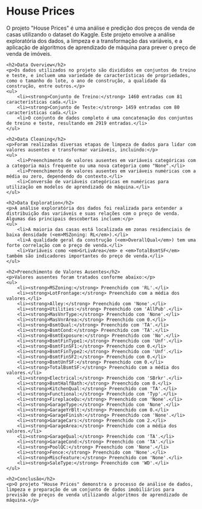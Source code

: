 <h1>House Prices</h1>
    <p>O projeto "House Prices" é uma análise e predição dos preços de venda de casas utilizando o dataset do Kaggle. Este projeto envolve a análise exploratória dos dados, a limpeza e a transformação das variáveis, e a aplicação de algoritmos de aprendizado de máquina para prever o preço de venda de imóveis.</p>

    <h2>Data Overview</h2>
    <p>Os dados utilizados no projeto são divididos em conjuntos de treino e teste, e incluem uma variedade de características de propriedades, como o tamanho do lote, o ano de construção, a qualidade da construção, entre outros.</p>
    <ul>
        <li><strong>Conjunto de Treino:</strong> 1460 entradas com 81 características cada.</li>
        <li><strong>Conjunto de Teste:</strong> 1459 entradas com 80 características cada.</li>
        <li>O conjunto de dados completo é uma concatenação dos conjuntos de treino e teste, resultando em 2919 entradas.</li>
    </ul>

    <h2>Data Cleaning</h2>
    <p>Foram realizadas diversas etapas de limpeza de dados para lidar com valores ausentes e transformar variáveis, incluindo:</p>
    <ul>
        <li>Preenchimento de valores ausentes em variáveis categóricas com a categoria mais frequente ou uma nova categoria como "None".</li>
        <li>Preenchimento de valores ausentes em variáveis numéricas com a média ou zero, dependendo do contexto.</li>
        <li>Conversão de variáveis categóricas em numéricas para utilização em modelos de aprendizado de máquina.</li>
    </ul>

    <h2>Data Exploration</h2>
    <p>A análise exploratória dos dados foi realizada para entender a distribuição das variáveis e suas relações com o preço de venda. Algumas das principais descobertas incluem:</p>
    <ul>
        <li>A maioria das casas está localizada em zonas residenciais de baixa densidade (<em>MSZoning: RL</em>).</li>
        <li>A qualidade geral da construção (<em>OverallQual</em>) tem uma forte correlação com o preço de venda.</li>
        <li>Variáveis como <em>GrLivArea</em> e <em>TotalBsmtSF</em> também são indicadores importantes do preço de venda.</li>
    </ul>

    <h2>Preenchimento de Valores Ausentes</h2>
    <p>Valores ausentes foram tratados conforme abaixo:</p>
    <ul>
        <li><strong>MSZoning:</strong> Preenchido com 'RL'.</li>
        <li><strong>LotFrontage:</strong> Preenchido com a média dos valores.</li>
        <li><strong>Alley:</strong> Preenchido com 'None'.</li>
        <li><strong>Utilities:</strong> Preenchido com 'AllPub'.</li>
        <li><strong>MasVnrType:</strong> Preenchido com 'None'.</li>
        <li><strong>MasVnrArea:</strong> Preenchido com 0.</li>
        <li><strong>BsmtQual:</strong> Preenchido com 'TA'.</li>
        <li><strong>BsmtCond:</strong> Preenchido com 'TA'.</li>
        <li><strong>BsmtExposure:</strong> Preenchido com 'No'.</li>
        <li><strong>BsmtFinType1:</strong> Preenchido com 'Unf'.</li>
        <li><strong>BsmtFinSF1:</strong> Preenchido com 0.</li>
        <li><strong>BsmtFinType2:</strong> Preenchido com 'Unf'.</li>
        <li><strong>BsmtFinSF2:</strong> Preenchido com 0.</li>
        <li><strong>BsmtUnfSF:</strong> Preenchido com 0.</li>
        <li><strong>TotalBsmtSF:</strong> Preenchido com a média dos valores.</li>
        <li><strong>Electrical:</strong> Preenchido com 'SBrkr'.</li>
        <li><strong>BsmtHalfBath:</strong> Preenchido com 0.</li>
        <li><strong>KitchenQual:</strong> Preenchido com 'TA'.</li>
        <li><strong>Functional:</strong> Preenchido com 'Typ'.</li>
        <li><strong>FireplaceQu:</strong> Preenchido com 'None'.</li>
        <li><strong>GarageType:</strong> Preenchido com 'None'.</li>
        <li><strong>GarageYrBlt:</strong> Preenchido com 0.</li>
        <li><strong>GarageFinish:</strong> Preenchido com 'None'.</li>
        <li><strong>GarageCars:</strong> Preenchido com 2.</li>
        <li><strong>GarageArea:</strong> Preenchido com a média dos valores.</li>
        <li><strong>GarageQual:</strong> Preenchido com 'TA'.</li>
        <li><strong>GarageCond:</strong> Preenchido com 'TA'.</li>
        <li><strong>PoolQC:</strong> Preenchido com 'None'.</li>
        <li><strong>Fence:</strong> Preenchido com 'None'.</li>
        <li><strong>MiscFeature:</strong> Preenchido com 'None'.</li>
        <li><strong>SaleType:</strong> Preenchido com 'WD'.</li>
    </ul>

    <h2>Conclusão</h2>
    <p>O projeto "House Prices" demonstra o processo de análise de dados, limpeza e preparação de um conjunto de dados imobiliários para previsão de preços de venda utilizando algoritmos de aprendizado de máquina.</p>
